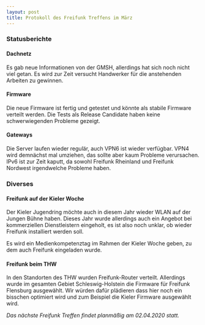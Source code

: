 ```yaml
---
layout: post
title: Protokoll des Freifunk Treffens im März
---
```

### Statusberichte
#### Dachnetz
Es gab neue Informationen von der GMSH, allerdings hat sich noch nicht viel getan.
Es wird zur Zeit versucht Handwerker für die anstehenden Arbeiten zu gewinnen.

#### Firmware
Die neue Firmware ist fertig und getestet und könnte als stabile Firmware verteilt werden.
Die Tests als Release Candidate haben keine schwerwiegenden Probleme gezeigt.

#### Gateways
Die Server laufen wieder regulär, auch VPN6 ist wieder verfügbar.
VPN4 wird demnächst mal umziehen, das sollte aber kaum Probleme verursachen.
IPv6 ist zur Zeit kaputt, da sowohl Freifunk Rheinland und Freifunk Nordwest irgendwelche Probleme haben. 


### Diverses
#### Freifunk auf der Kieler Woche
Der Kieler Jugendring möchte auch in diesem Jahr wieder WLAN auf der Jungen Bühne haben.
Dieses Jahr wurde allerdings auch ein Angebot bei kommerziellen Dienstleistern eingeholt, es ist also noch unklar, ob wieder Freifunk installiert werden soll.

Es wird ein Medienkompetenztag im Rahmen der Kieler Woche geben, zu dem auch Freifunk eingeladen wurde.

#### Freifunk beim THW
In den Standorten des THW wurden Freifunk-Router verteilt. Allerdings wurde im gesamten Gebiet Schleswig-Holstein die Firmware für Freifunk Flensburg ausgewählt. Wir würden dafür plädieren dass hier noch ein bisschen optimiert wird und zum Beispiel die Kieler Firmware ausgewählt wird.


*Das nächste Freifunk Treffen findet planmäßig am 02.04.2020 statt.*
